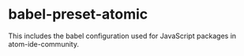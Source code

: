 # babel-preset-atomic

This includes the babel configuration used for JavaScript packages in atom-ide-community.